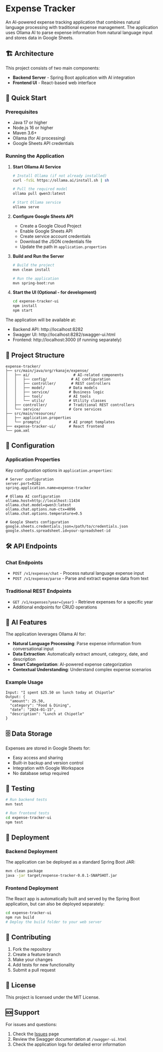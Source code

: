 # Expense Tracker

An AI-powered expense tracking application that combines natural language processing with traditional expense management. The application uses Ollama AI to parse expense information from natural language input and stores data in Google Sheets.

## 🏗️ Architecture

This project consists of two main components:

- **Backend Server** - Spring Boot application with AI integration
- **Frontend UI** - React-based web interface

## 🚀 Quick Start

### Prerequisites

- Java 17 or higher
- Node.js 16 or higher
- Maven 3.6+
- Ollama (for AI processing)
- Google Sheets API credentials

### Running the Application

1. **Start Ollama AI Service**
   ```bash
   # Install Ollama (if not already installed)
   curl -fsSL https://ollama.ai/install.sh | sh
   
   # Pull the required model
   ollama pull qwen3:latest
   
   # Start Ollama service
   ollama serve
   ```

2. **Configure Google Sheets API**
   - Create a Google Cloud Project
   - Enable Google Sheets API
   - Create service account credentials
   - Download the JSON credentials file
   - Update the path in `application.properties`

3. **Build and Run the Server**
   ```bash
   # Build the project
   mvn clean install
   
   # Run the application
   mvn spring-boot:run
   ```

4. **Start the UI (Optional - for development)**
   ```bash
   cd expense-tracker-ui
   npm install
   npm start
   ```

The application will be available at:
- Backend API: http://localhost:8282
- Swagger UI: http://localhost:8282/swagger-ui.html
- Frontend: http://localhost:3000 (if running separately)

## 📁 Project Structure

```
expense-tracker/
├── src/main/java/org/rkanaje/expense/
│   ├── ai/                    # AI-related components
│   │   ├── config/           # AI configuration
│   │   ├── controller/       # REST controllers
│   │   ├── model/           # Data models
│   │   ├── service/         # Business logic
│   │   ├── tool/            # AI tools
│   │   └── utils/           # Utility classes
│   ├── controller/          # Traditional REST controllers
│   └── service/             # Core services
├── src/main/resources/
│   ├── application.properties
│   └── prompts/             # AI prompt templates
├── expense-tracker-ui/      # React frontend
└── pom.xml
```

## 🔧 Configuration

### Application Properties

Key configuration options in `application.properties`:

```properties
# Server configuration
server.port=8282
spring.application.name=expense-tracker

# Ollama AI configuration
ollama.host=http://localhost:11434
ollama.chat.model=qwen3:latest
ollama.chat.options.num-ctx=4096
ollama.chat.options.temperature=0.5

# Google Sheets configuration
google.sheets.credentials.json=/path/to/credentials.json
google.sheets.spreadsheet.id=your-spreadsheet-id
```

## 🛠️ API Endpoints

### Chat Endpoints

- `POST /v1/expense/chat` - Process natural language expense input
- `POST /v1/expense/parse` - Parse and extract expense data from text

### Traditional REST Endpoints

- `GET /v1/expenses?year={year}` - Retrieve expenses for a specific year
- Additional endpoints for CRUD operations

## 🤖 AI Features

The application leverages Ollama AI for:

- **Natural Language Processing**: Parse expense information from conversational input
- **Data Extraction**: Automatically extract amount, category, date, and description
- **Smart Categorization**: AI-powered expense categorization
- **Contextual Understanding**: Understand complex expense scenarios

### Example Usage

```
Input: "I spent $25.50 on lunch today at Chipotle"
Output: {
  "amount": 25.50,
  "category": "Food & Dining",
  "date": "2024-01-15",
  "description": "Lunch at Chipotle"
}
```

## 🗄️ Data Storage

Expenses are stored in Google Sheets for:
- Easy access and sharing
- Built-in backup and version control
- Integration with Google Workspace
- No database setup required

## 🧪 Testing

```bash
# Run backend tests
mvn test

# Run frontend tests
cd expense-tracker-ui
npm test
```

## 🚀 Deployment

### Backend Deployment

The application can be deployed as a standard Spring Boot JAR:

```bash
mvn clean package
java -jar target/expense-tracker-0.0.1-SNAPSHOT.jar
```

### Frontend Deployment

The React app is automatically built and served by the Spring Boot application, but can also be deployed separately:

```bash
cd expense-tracker-ui
npm run build
# Deploy the build folder to your web server
```

## 🤝 Contributing

1. Fork the repository
2. Create a feature branch
3. Make your changes
4. Add tests for new functionality
5. Submit a pull request

## 📄 License

This project is licensed under the MIT License.

## 🆘 Support

For issues and questions:
1. Check the [Issues](../../issues) page
2. Review the Swagger documentation at `/swagger-ui.html`
3. Check the application logs for detailed error information
